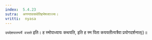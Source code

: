 ```yaml
---
index:  5.4.23
sutra:  अनन्तावसथेतिहभेषजाञ्ञ्यः।
vritti:  nyasa
---
```


`उपदेशपारम्पर्ये वत्र्तते` इति। ह स्मोपाध्यायः कथयति, इति ह स्म पिता कययतीत्यत्रैवा प्रयोगदर्शनात्()॥
